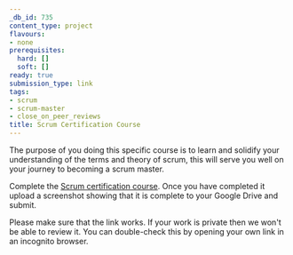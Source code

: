 ```yaml
---
_db_id: 735
content_type: project
flavours:
- none
prerequisites:
  hard: []
  soft: []
ready: true
submission_type: link
tags:
- scrum
- scrum-master
- close_on_peer_reviews
title: Scrum Certification Course
---
```


The purpose of you doing this specific course is to learn and solidify your understanding of the terms and theory of scrum, this will serve you well on your journey to becoming a scrum master.

Complete the [Scrum certification course](https://www.udemy.com/course/scrum-certification/). Once you have completed it upload a screenshot showing that it is complete to your Google Drive and submit.

Please make sure that the link works. If your work is private then we won't be able to review it. You can double-check this by opening your own link in an incognito browser.